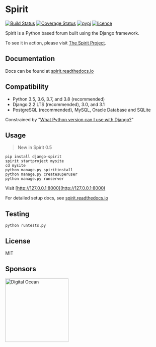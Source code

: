 # Spirit

[![Build Status](https://img.shields.io/travis/nitely/Spirit/master.svg?style=flat-square)](https://travis-ci.org/nitely/Spirit)
[![Coverage Status](https://img.shields.io/coveralls/nitely/Spirit/master.svg?style=flat-square)](https://coveralls.io/r/nitely/Spirit)
[![pypi](https://img.shields.io/pypi/v/django-spirit.svg?style=flat-square)](https://pypi.python.org/pypi/django-spirit)
[![licence](https://img.shields.io/pypi/l/django-spirit.svg?style=flat-square)](https://raw.githubusercontent.com/nitely/Spirit/master/LICENSE)

Spirit is a Python based forum built using the Django framework.

To see it in action, please visit [The Spirit Project](http://spirit-project.com/).

## Documentation

Docs can be found at [spirit.readthedocs.io](http://spirit.readthedocs.io/en/latest/)

## Compatibility

* Python 3.5, 3.6, 3.7, and 3.8 (recommended)
* Django 2.2 LTS (recommended), 3.0, and 3.1
* PostgreSQL (recommended), MySQL, Oracle Database and SQLite

Constrained by "[What Python version can I use with Django?](https://docs.djangoproject.com/en/dev/faq/install/#what-python-version-can-i-use-with-django)"

## Usage

> New in Spirit 0.5

```
pip install django-spirit
spirit startproject mysite
cd mysite
python manage.py spiritinstall
python manage.py createsuperuser
python manage.py runserver
```

Visit [http://127.0.0.1:8000](http://127.0.0.1:8000)

For detailed setup docs, see [spirit.readthedocs.io](http://spirit.readthedocs.io/en/latest/)

## Testing

```
python runtests.py
```

## License

MIT

## Sponsors

[<img src="https://opensource.nyc3.cdn.digitaloceanspaces.com/attribution/assets/PoweredByDO/DO_Powered_by_Badge_blue.svg" width="201" alt="Digital Ocean">](https://m.do.co/c/b8b19b89a73b)
